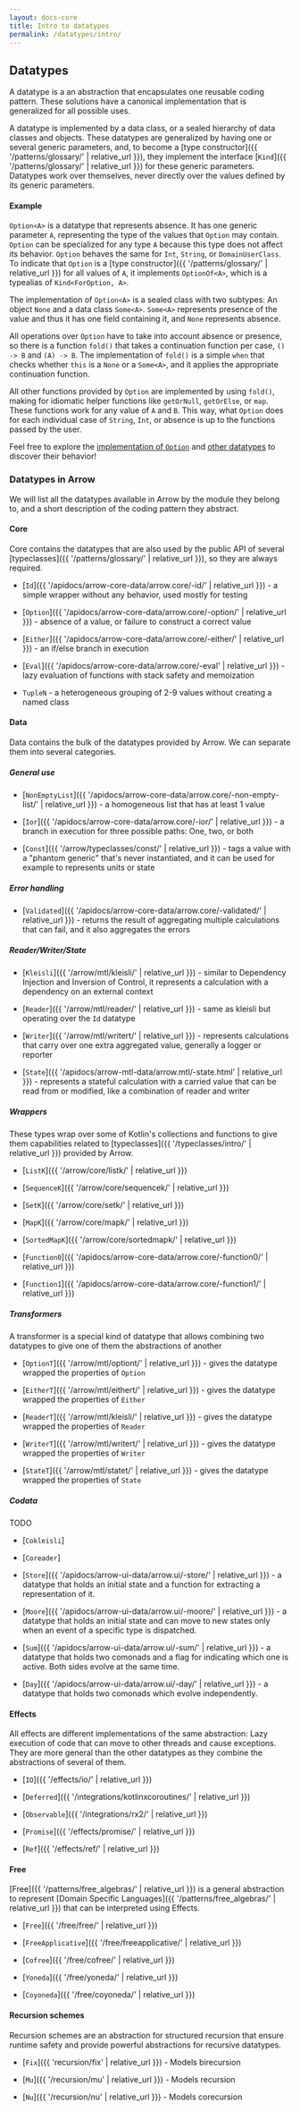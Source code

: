 ```yaml
---
layout: docs-core
title: Intro to datatypes
permalink: /datatypes/intro/
---
```


## Datatypes




A datatype is a an abstraction that encapsulates one reusable coding pattern.
These solutions have a canonical implementation that is generalized for all possible uses.

A datatype is implemented by a data class, or a sealed hierarchy of data classes and objects.
These datatypes are generalized by having one or several generic parameters,
and, to become a [type constructor]({{ '/patterns/glossary/' | relative_url }}), they implement the interface [`Kind`]({{ '/patterns/glossary/' | relative_url }}) for these generic parameters.
Datatypes work over themselves, never directly over the values defined by its generic parameters.

#### Example

`Option<A>` is a datatype that represents absence.
It has one generic parameter `A`, representing the type of the values that `Option` may contain.
`Option` can be specialized for any type `A` because this type does not affect its behavior.
`Option` behaves the same for `Int`, `String`, or `DomainUserClass`.
To indicate that `Option` is a [type constructor]({{ '/patterns/glossary/' | relative_url }}) for all values of `A`, it implements `OptionOf<A>`, which is a typealias of `Kind<ForOption, A>`.

The implementation of `Option<A>` is a sealed class with two subtypes: An object `None` and a data class `Some<A>`.
`Some<A>` represents presence of the value and thus it has one field containing it, and `None` represents absence.

All operations over `Option` have to take into account absence or presence,
so there is a function `fold()` that takes a continuation function per case, `() -> B` and `(A) -> B`.
The implementation of `fold()` is a simple `when` that checks whether `this` is a `None` or a `Some<A>`, and it applies the appropriate continuation function.

All other functions provided by `Option` are implemented by using `fold()`, making for idiomatic helper functions like `getOrNull`, `getOrElse`, or `map`. These functions work for any value of `A` and `B`. This way, what `Option` does for each individual case of `String`, `Int`, or absence is up to the functions passed by the user.

Feel free to explore the [implementation of `Option`](https://github.com/arrow-kt/arrow-core/blob/master/arrow-core/src/main/kotlin/arrow/core/extensions/option.kt) and [other datatypes](https://github.com/arrow-kt/arrow-core/tree/master/arrow-core-data/src/main/kotlin/arrow/core) to discover their behavior!

### Datatypes in Arrow

We will list all the datatypes available in Arrow by the module they belong to, and a short description of the coding pattern they abstract.

#### Core

Core contains the datatypes that are also used by the public API of several [typeclasses]({{ '/patterns/glossary/' | relative_url }}),
so they are always required.

- [`Id`]({{ '/apidocs/arrow-core-data/arrow.core/-id/' | relative_url }}) - a simple wrapper without any behavior, used mostly for testing

- [`Option`]({{ '/apidocs/arrow-core-data/arrow.core/-option/' | relative_url }}) - absence of a value, or failure to construct a correct value

- [`Either`]({{ '/apidocs/arrow-core-data/arrow.core/-either/' | relative_url }}) - an if/else branch in execution

- [`Eval`]({{ '/apidocs/arrow-core-data/arrow.core/-eval' | relative_url }}) - lazy evaluation of functions with stack safety and memoization

- `TupleN` - a heterogeneous grouping of 2-9 values without creating a named class

#### Data

Data contains the bulk of the datatypes provided by Arrow. We can separate them into several categories.

##### General use

- [`NonEmptyList`]({{ '/apidocs/arrow-core-data/arrow.core/-non-empty-list/' | relative_url }}) - a homogeneous list that has at least 1 value

- [`Ior`]({{ '/apidocs/arrow-core-data/arrow.core/-ior/' | relative_url }}) - a branch in execution for three possible paths: One, two, or both

- [`Const`]({{ '/arrow/typeclasses/const/' | relative_url }}) - tags a value with a "phantom generic" that's never instantiated, and it can be used for example to represents units or state

##### Error handling

- [`Validated`]({{ '/apidocs/arrow-core-data/arrow.core/-validated/' | relative_url }}) - returns the result of aggregating multiple calculations that can fail, and it also aggregates the errors

##### Reader/Writer/State

- [`Kleisli`]({{ '/arrow/mtl/kleisli/' | relative_url }}) - similar to Dependency Injection and Inversion of Control, it represents a calculation with a dependency on an external context

- [`Reader`]({{ '/arrow/mtl/reader/' | relative_url }}) - same as kleisli but operating over the `Id` datatype

- [`Writer`]({{ '/arrow/mtl/writert/' | relative_url }}) - represents calculations that carry over one extra aggregated value, generally a logger or reporter

- [`State`]({{ '/apidocs/arrow-mtl-data/arrow.mtl/-state.html' | relative_url }}) - represents a stateful calculation with a carried value that can be read from or modified, like a combination of reader and writer

##### Wrappers

These types wrap over some of Kotlin's collections and functions to give them capabilities related to [typeclasses]({{ '/typeclasses/intro/' | relative_url }}) provided by Arrow.

- [`ListK`]({{ '/arrow/core/listk/' | relative_url }})

- [`SequenceK`]({{ '/arrow/core/sequencek/' | relative_url }})

- [`SetK`]({{ '/arrow/core/setk/' | relative_url }})

- [`MapK`]({{ '/arrow/core/mapk/' | relative_url }})

- [`SortedMapK`]({{ '/arrow/core/sortedmapk/' | relative_url }})

- [`Function0`]({{ '/apidocs/arrow-core-data/arrow.core/-function0/' | relative_url }})

- [`Function1`]({{ '/apidocs/arrow-core-data/arrow.core/-function1/' | relative_url }})

##### Transformers

A transformer is a special kind of datatype that allows combining two datatypes to give one of them the abstractions of another

- [`OptionT`]({{ '/arrow/mtl/optiont/' | relative_url }}) - gives the datatype wrapped the properties of `Option`

- [`EitherT`]({{ '/arrow/mtl/eithert/' | relative_url }}) - gives the datatype wrapped the properties of `Either`

- [`ReaderT`]({{ '/arrow/mtl/kleisli/' | relative_url }}) - gives the datatype wrapped the properties of `Reader`

- [`WriterT`]({{ '/arrow/mtl/writert/' | relative_url }}) - gives the datatype wrapped the properties of `Writer`

- [`StateT`]({{ '/arrow/mtl/statet/' | relative_url }}) - gives the datatype wrapped the properties of `State`


##### Codata

TODO

- [`Cokleisli`]

- [`Coreader`]

- [`Store`]({{ '/apidocs/arrow-ui-data/arrow.ui/-store/' | relative_url }}) - a datatype that holds an initial state and a function for extracting a representation of it.

- [`Moore`]({{ '/apidocs/arrow-ui-data/arrow.ui/-moore/' | relative_url }}) - a datatype that holds an initial state and can move to new states only when an event of a specific type is dispatched.

- [`Sum`]({{ '/apidocs/arrow-ui-data/arrow.ui/-sum/' | relative_url }}) - a datatype that holds two comonads and a flag for indicating which one is active. Both sides evolve at the same time.

- [`Day`]({{ '/apidocs/arrow-ui-data/arrow.ui/-day/' | relative_url }}) - a datatype that holds two comonads which evolve independently.

#### Effects

All effects are different implementations of the same abstraction: Lazy execution of code that can move to other threads and cause exceptions.
They are more general than the other datatypes as they combine the abstractions of several of them.

- [`IO`]({{ '/effects/io/' | relative_url }})

- [`Deferred`]({{ '/integrations/kotlinxcoroutines/' | relative_url }})

- [`Observable`]({{ '/integrations/rx2/' | relative_url }})

- [`Promise`]({{ '/effects/promise/' | relative_url }})

- [`Ref`]({{ '/effects/ref/' | relative_url }})

#### Free

[Free]({{ '/patterns/free_algebras/' | relative_url }}) is a general abstraction to represent [Domain Specific Languages]({{ '/patterns/free_algebras/' | relative_url }}) that can be interpreted using Effects.

- [`Free`]({{ '/free/free/' | relative_url }})

- [`FreeApplicative`]({{ '/free/freeapplicative/' | relative_url }})

- [`Cofree`]({{ '/free/cofree/' | relative_url }})

- [`Yoneda`]({{ '/free/yoneda/' | relative_url }})

- [`Coyoneda`]({{ '/free/coyoneda/' | relative_url }})

#### Recursion schemes

Recursion schemes are an abstraction for structured recursion that ensure runtime safety and provide powerful abstractions for recursive datatypes.

- [`Fix`]({{ 'recursion/fix' | relative_url }}) - Models birecursion

- [`Mu`]({{ '/recursion/mu' | relative_url }}) - Models recursion

- [`Nu`]({{ '/recursion/nu' | relative_url }}) - Models corecursion
